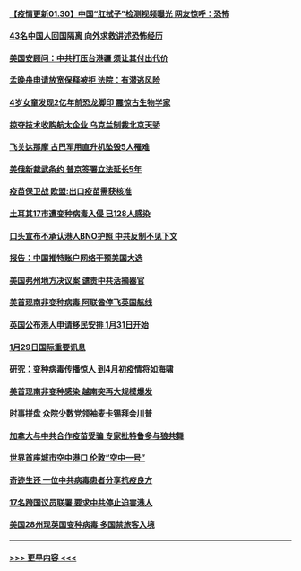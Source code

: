 #### [【疫情更新01.30】中国“肛拭子”检测视频曝光 网友惊呼：恐怖](../pages/prog202/a103034335.md?t=01302202) 
#### [43名中国人回国隔离 向外求救讲述恐怖经历](../pages/prog202/a103043386.md?t=01302202) 
#### [美国安顾问：中共打压台港疆 须让其付出代价](../pages/prog202/a103043378.md?t=01302202) 
#### [孟晚舟申请放宽保释被拒 法院：有潜逃风险](../pages/prog202/a103043301.md?t=01302202) 
#### [4岁女童发现2亿年前恐龙脚印 震惊古生物学家](../pages/prog202/a103043253.md?t=01302202) 
#### [掠夺技术收购航太企业 乌克兰制裁北京天骄](../pages/prog202/a103043245.md?t=01302202) 
#### [飞关达那摩 古巴军用直升机坠毁5人罹难](../pages/prog202/a103043223.md?t=01302202) 
#### [美俄新裁武条约 普京签署立法延长5年](../pages/prog202/a103043179.md?t=01302202) 
#### [疫苗保卫战 欧盟:出口疫苗需获核准](../pages/prog202/a103043161.md?t=01302202) 
#### [土耳其17巿遭变种病毒入侵 已128人感染](../pages/prog202/a103043143.md?t=01302202) 
#### [口头宣布不承认港人BNO护照 中共反制不见下文](../pages/prog202/a103042990.md?t=01302202) 
#### [报告：中国推特账户网络干预美国大选](../pages/prog202/a103042837.md?t=01302202) 
#### [美国弗州地方决议案 谴责中共活摘器官](../pages/prog202/a103042831.md?t=01302202) 
#### [美首现南非变种病毒 阿联酋停飞英国航线](../pages/prog202/a103042807.md?t=01302202) 
#### [英国公布港人申请移民安排 1月31日开始](../pages/prog202/a103042630.md?t=01302202) 
#### [1月29日国际重要讯息](../pages/prog202/a103042618.md?t=01302202) 
#### [研究：变种病毒传播惊人 到4月初疫情将如海啸](../pages/prog202/a103042590.md?t=01302202) 
#### [美首现南非变种感染 越南突再大规模爆发](../pages/prog202/a103042261.md?t=01302202) 
#### [时事拼盘 众院少数党领袖麦卡锡拜会川普](../pages/prog202/a103042239.md?t=01302202) 
#### [加拿大与中共合作疫苗受骗 专家批特鲁多与狼共舞](../pages/prog202/a103042198.md?t=01302202) 
#### [世界首座城市空中港口 伦敦“空中一号”](../pages/prog202/a103042228.md?t=01302202) 
#### [奇迹生还 一位中共病毒患者分享抗疫良方](../pages/prog202/a103042169.md?t=01302202) 
#### [17名跨国议员联署 要求中共停止迫害港人](../pages/prog202/a103042082.md?t=01302202) 
#### [美国28州现英国变种病毒 多国禁旅客入境](../pages/prog202/a103042031.md?t=01302202) 

----
#### [ >>> 更早内容 <<< ](../indexes/prog202-earlier.md)
